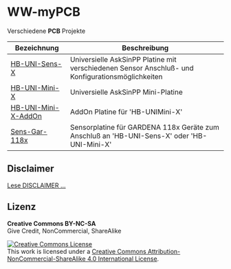 # WW-myPCB
Verschiedene <b>PCB</b> Projekte

| **Bezeichnung** | **Beschreibung** |
| --- | --- |
| [HB-UNI-Sens-X](./PCB_HB-UNI-Sens-X/README.md "Zeigen ...")| Universielle AskSinPP Platine mit verschiedenen Sensor Anschluß- und Konfigurationsmöglichkeiten |
| [HB-UNI-Mini-X](./PCB_HB-UNI-Mini-X/README.md "Zeigen ...") | Universielle AskSinPP Mini-Platine |
| [HB-UNI-Mini-X-AddOn](./PCB_HB-UNI-Mini-X-AddOn/README.md "Zeigen ...") | AddOn Platine für 'HB-UNIMini-X' |
| [Sens-Gar-118x](./PCB_Sens-Gar-118x/README.md "Zeigen ...") | Sensorplatine für GARDENA 118x Geräte zum Anschluß an 'HB-UNI-Sens-X' oder 'HB-UNI-Mini-X' |

## Disclaimer
[Lese DISCLAIMER ...](DISCLAIMER.md "Lesen ...")

## Lizenz

**Creative Commons BY-NC-SA**<br>
Give Credit, NonCommercial, ShareAlike

<a rel="license" href="http://creativecommons.org/licenses/by-nc-sa/4.0/"><img alt="Creative Commons License" style="border-width:0" src="https://i.creativecommons.org/l/by-nc-sa/4.0/88x31.png" /></a><br />This work is licensed under a <a rel="license" href="http://creativecommons.org/licenses/by-nc-sa/4.0/">Creative Commons Attribution-NonCommercial-ShareAlike 4.0 International License</a>.
